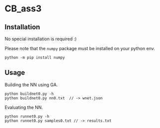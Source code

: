 # CB_ass3 #


## Installation ##
No special installation is required :)

Please note that the `numpy` package must be installed on your python env. 
```commandline
python -m pip install numpy
```

## Usage ##
Building the NN using GA.
```commandline
python buildnet0.py -h
python buildnet0.py nn0.txt  // -> wnet.json
```

Evaluating the NN.
```commandline
python runnet0.py -h
python runnet0.py samples0.txt // -> results.txt
```

